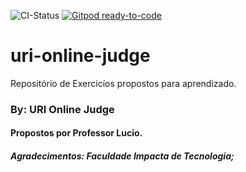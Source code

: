 ![CI-Status](https://github.com/rousuy/uri-online-judge/actions/workflows/main.yml/badge.svg)
[![Gitpod ready-to-code](https://img.shields.io/badge/Gitpod-ready--to--code-908a85?logo=gitpod)](https://gitpod.io/#https://github.com/rousuy/uri-online-judge.git)
# uri-online-judge
Repositório de Exercicíos propostos para aprendizado.

### **By: URI Online Judge**
#### **Propostos por Professor Lucio.**
##### Agradecimentos: Faculdade Impacta de Tecnologia;




